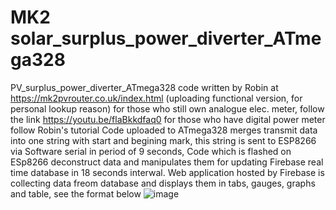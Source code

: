 # MK2 solar_surplus_power_diverter_ATmega328
PV_surplus_power_diverter_ATmega328 code written by Robin at https://mk2pvrouter.co.uk/index.html (uploading functional version, for personal lookup reason)
for those who still own analogue elec. meter, follow the link https://youtu.be/flaBkkdfaq0
for those who have digital power meter follow Robin's tutorial
Code uploaded to ATmega328 merges transmit data into one string with start and begining mark, this string is sent to ESP8266 via Software serial in period of 9 seconds,
Code which is flashed on ESp8266 deconstruct data and manipulates them for updating Firebase real time database in 18 seconds interwal.
Web application hosted by Firebase is collecting data freom database and displays them in tabs, gauges, graphs and table, see the format below
![image](https://github.com/MrEstefano/PV_surplus_power_diverter_ATmega328/assets/79326044/3a05e52f-3fef-41e3-90b5-53a37b65971f)

